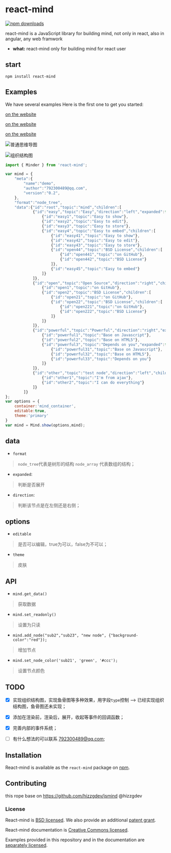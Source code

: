 # react-mind
[![npm downloads](https://img.shields.io/npm/dt/react-mind.svg?maxAge=2592000)](http://npmjs.com/package/react-mind)

react-mind is a JavaScript library for building mind, not only in react, also in angular, any web framwork

* **what:** react-mind only for building mind for react user

## start

`npm install react-mind`

## Examples

We have several examples  Here is the first one to get you started:

[on the website](https://guimeisang.github.io/react-mind/example/demo1.html)

[on the website](https://guimeisang.github.io/react-mind/example/demo2.html)

[on the website](https://guimeisang.github.io/react-mind/example/demo3.html)


![普通思维导图](http://oi9n0t0p1.bkt.clouddn.com/mind_demo2.png)

![组织结构图](http://oi9n0t0p1.bkt.clouddn.com/react-mind/downMind.png)

```js
import { Minder } from 'react-mind';

var mind = {
    "meta":{
        "name":"demo",
        "author":"792300489@qq.com",
        "version":"0.2",
    },
    "format":"node_tree",
    "data":{"id":"root","topic":"mind","children":[
            {"id":"easy","topic":"Easy","direction":"left","expanded":false,"children":[
                {"id":"easy1","topic":"Easy to show"},
                {"id":"easy2","topic":"Easy to edit"},
                {"id":"easy3","topic":"Easy to store"},
                {"id":"easy4","topic":"Easy to embed","children":[
                    {"id":"easy41","topic":"Easy to show"},
                    {"id":"easy42","topic":"Easy to edit"},
                    {"id":"easy43","topic":"Easy to store"},
                    {"id":"open44","topic":"BSD License","children":[
                        {"id":"open441","topic":"on GitHub"},
                        {"id":"open442","topic":"BSD License"}
                    ]},
                    {"id":"easy45","topic":"Easy to embed"}
                ]}
            ]},
            {"id":"open","topic":"Open Source","direction":"right","children":[
                {"id":"open1","topic":"on GitHub"},
                {"id":"open2","topic":"BSD License","children":[
                    {"id":"open21","topic":"on GitHub"},
                    {"id":"open22","topic":"BSD License","children":[
                        {"id":"open221","topic":"on GitHub"},
                        {"id":"open222","topic":"BSD License"}
                    ]}
                ]}
            ]},
            {"id":"powerful","topic":"Powerful","direction":"right","expanded":false,"children":[
                {"id":"powerful1","topic":"Base on Javascript"},
                {"id":"powerful2","topic":"Base on HTML5"},
                {"id":"powerful3","topic":"Depends on you","expanded":false,"children":[
                    {"id":"powerful31","topic":"Base on Javascript"},
                    {"id":"powerful32","topic":"Base on HTML5"},
                    {"id":"powerful33","topic":"Depends on you"}
                ]}
            ]},
            {"id":"other","topic":"test node","direction":"left","children":[
                {"id":"other1","topic":"I'm from ajax"},
                {"id":"other2","topic":"I can do everything"}
            ]}
        ]}
};
var options = {
    container:'mind_container',
    editable:true,
    theme:'primary'
}
var mind = Mind.show(options,mind);
```

## data

* `format`
> `node_tree`代表是树形的结构  `node_array` 代表数组的结构；

* `expanded`:
> 判断是否展开

* `direction`:
> 判断该节点是在左侧还是右侧；

## options

* `editable`
> 是否可以编辑，true为可以，false为不可以；

* `theme`
> 皮肤

## API
- `mind.get_data()`
> 获取数据

- `mind.set_readonly()`
> 设置为只读

- `mind.add_node("sub2","sub23", "new node", {"background-color":"red"});`
> 增加节点

- `mind.set_node_color('sub21', 'green', '#ccc');`
> 设置节点颜色

## TODO

- [x] 实现组织结构图，实现鱼骨图等多种效果，用字段`type`控制 --> 已经实现组织结构图，鱼骨图还未实现；
- [x] 添加在渲染前，渲染后，展开，收起等事件的回调函数；
- [x] 完善内部的事件系统；
- [ ] 有什么想法的可以联系 792300489@qq.com;


## Installation

React-mind is available as the `react-mind` package on [npm](https://www.npmjs.com/).

## Contributing
this rope base on https://github.com/hizzgdev/jsmind @hizzgdev

### License

React-mind is [BSD licensed](./LICENSE). We also provide an additional [patent grant](./PATENTS).

React-mind documentation is [Creative Commons licensed](./LICENSE-docs).

Examples provided in this repository and in the documentation are [separately licensed](./LICENSE-examples).
